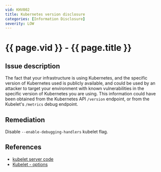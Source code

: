 ```yaml
---
vid: KHV002
title: Kubernetes version disclosure
categories: [Information Disclosure]
severity: LOW
---
```


# {{ page.vid }} - {{ page.title }}

## Issue description

The fact that your infrastructure is using Kubernetes, and the specific version of Kubernetes used is publicly available, and could be used by an attacker to target your environment with known vulnerabilities in the specific version of Kubernetes you are using.
This information could have been obtained from the Kubernetes API `/version` endpoint, or from the Kubelet's `/metrics` debug endpoint.

## Remediation

Disable `--enable-debugging-handlers` kubelet flag.

## References

- [kubelet server code](https://github.com/kubernetes/kubernetes/blob/4a6935b31fcc4d1498c977d90387e02b6b93288f/pkg/kubelet/server/server.go)
- [Kubelet - options](https://kubernetes.io/docs/reference/command-line-tools-reference/kubelet/#options)